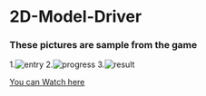 # 2D-Model-Driver
### These pictures are sample from the game

1.![entry](https://user-images.githubusercontent.com/44783933/222964971-085179aa-b489-472e-8b7c-ed18c904496f.png)
2.![progress](https://user-images.githubusercontent.com/44783933/222964974-69ab5179-2143-47d6-b571-07eded01d8d9.png)
3.![result](https://user-images.githubusercontent.com/44783933/222964977-67f883fb-9680-4eeb-9fc8-e0b4b42cb3b5.png)



[You can Watch here](https://youtu.be/J9NpZgSUX8I)

